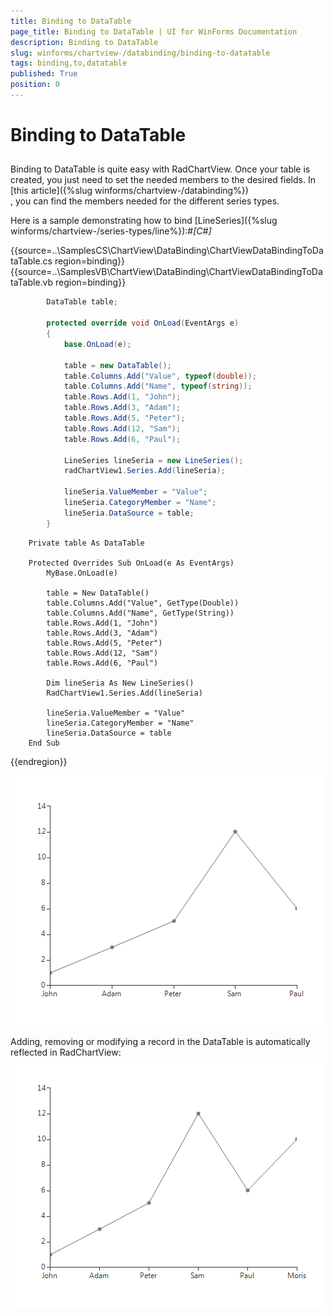 ```yaml
---
title: Binding to DataTable
page_title: Binding to DataTable | UI for WinForms Documentation
description: Binding to DataTable
slug: winforms/chartview-/databinding/binding-to-datatable
tags: binding,to,datatable
published: True
position: 0
---
```


# Binding to DataTable



## 

Binding to DataTable is quite easy with RadChartView. Once your table is created, 
        	you just need to set the needed members to the desired fields. In 
        	[this article]({%slug winforms/chartview-/databinding%})      
        	, you can find the members needed for the different series types.
        

Here is a sample demonstrating how to bind [LineSeries]({%slug winforms/chartview-/series-types/line%}):#_[C#]_

	



{{source=..\SamplesCS\ChartView\DataBinding\ChartViewDataBindingToDataTable.cs region=binding}} 
{{source=..\SamplesVB\ChartView\DataBinding\ChartViewDataBindingToDataTable.vb region=binding}} 

````C#
        DataTable table;

        protected override void OnLoad(EventArgs e)
        {
            base.OnLoad(e);

            table = new DataTable();
            table.Columns.Add("Value", typeof(double));
            table.Columns.Add("Name", typeof(string));
            table.Rows.Add(1, "John");
            table.Rows.Add(3, "Adam");
            table.Rows.Add(5, "Peter");
            table.Rows.Add(12, "Sam");
            table.Rows.Add(6, "Paul");

            LineSeries lineSeria = new LineSeries();
            radChartView1.Series.Add(lineSeria);

            lineSeria.ValueMember = "Value";
            lineSeria.CategoryMember = "Name";
            lineSeria.DataSource = table;
        }
````
````VB.NET
    Private table As DataTable

    Protected Overrides Sub OnLoad(e As EventArgs)
        MyBase.OnLoad(e)

        table = New DataTable()
        table.Columns.Add("Value", GetType(Double))
        table.Columns.Add("Name", GetType(String))
        table.Rows.Add(1, "John")
        table.Rows.Add(3, "Adam")
        table.Rows.Add(5, "Peter")
        table.Rows.Add(12, "Sam")
        table.Rows.Add(6, "Paul")

        Dim lineSeria As New LineSeries()
        RadChartView1.Series.Add(lineSeria)

        lineSeria.ValueMember = "Value"
        lineSeria.CategoryMember = "Name"
        lineSeria.DataSource = table
    End Sub
````

{{endregion}} 


![chartview-databinding-binding-to-datatable 001](images/chartview-databinding-binding-to-datatable001.png)

Adding, removing or modifying a record in the DataTable is automatically reflected in RadChartView:![chartview-databinding-binding-to-datatable 002](images/chartview-databinding-binding-to-datatable002.png)
